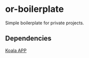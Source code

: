 or-boilerplate
==============

Simple boilerplate for private projects.

## Dependencies
[Koala APP](http://koala-app.com/)
